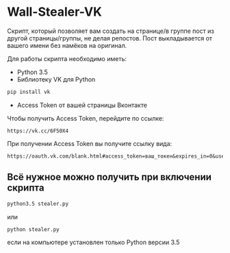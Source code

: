 # Wall-Stealer-VK

Скрипт, который позволяет вам создать на странице/в группе пост из другой страницы/группы, не делая репостов. Пост выкладывается от вашего имени без намёков на оригинал.

Для работы скрипта необходимо иметь:
- Python 3.5
- Библиотеку VK для Python
```bash
pip install vk
```
- Access Token от вашей страницы Вконтакте

Чтобы получить Access Token, перейдите по ссылке:
```
https://vk.cc/6F50X4
```

При получении Access Token вы получите ссылку вида:
```
https://oauth.vk.com/blank.html#access_token=ваш_токен&expires_in=0&user_id=ваш_айди_страницы
```

## Всё нужное можно получить при включении скрипта
```bash
python3.5 stealer.py
``` 
или 
```bash
python stealer.py
```
если на компьютере установлен только Python версии 3.5

